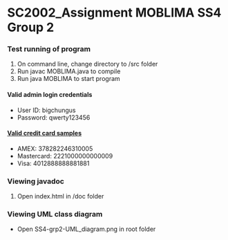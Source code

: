 # SC2002_Assignment MOBLIMA SS4 Group 2

### Test running of program
1. On command line, change directory to /src folder
2. Run javac MOBLIMA.java to compile
3. Run java MOBLIMA to start program

#### Valid admin login credentials
- User ID: bigchungus
- Password: qwerty123456

#### [Valid credit card samples](https://developer.paypal.com/api/nvp-soap/payflow/integration-guide/test-transactions/#standard-test-cards)
- AMEX: 378282246310005
- Mastercard: 2221000000000009
- Visa: 4012888888881881

### Viewing javadoc
1. Open index.html in /doc folder

### Viewing UML class diagram
- Open SS4-grp2-UML_diagram.png in root folder
